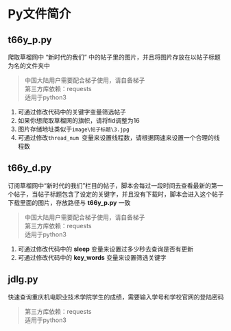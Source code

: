 # **Py文件简介**


## t66y_p.py
爬取草榴网中 “新时代的我们” 中的帖子里的图片，并且将图片存放在以帖子标题为名的文件夹中
> 中国大陆用户需要配合梯子使用，请自备梯子<br/>
> 第三方库依赖：requests<br/>
> 适用于python3

1. 可通过修改代码中的关键字变量筛选帖子
2. 如果你想爬取草榴网的旗帜，请将fid调整为16
3. 图片存储地址类似于`image\帖子标题\3.jpg`
4. 可通过修改`thread_num `变量来设置线程数，请根据网速来设置一个合理的线程数


## t66y_d.py
订阅草榴网中“新时代的我们”栏目的帖子，脚本会每过一段时间去查看最新的第一个帖子，当帖子标题包含了设定的关键字，并且没有下载时，脚本会进入这个帖子下载里面的图片，存放路径与 **t66y_p.py** 一致

> 中国大陆用户需要配合梯子使用，请自备梯子<br/>
> 第三方库依赖：requests<br/>
> 适用于python3

1. 可通过修改代码中的 **sleep** 变量来设置过多少秒去查询是否有更新
2. 可通过修改代码中的 **key_words** 变量来设置筛选关键字


## jdlg.py
快速查询重庆机电职业技术学院学生的成绩，需要输入学号和学校官网的登陆密码

> 第三方库依赖：requests<br/>
> 适用于python3
